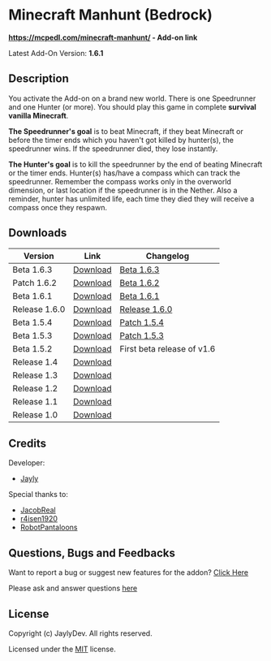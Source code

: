 # Minecraft Manhunt (Bedrock)
**https://mcpedl.com/minecraft-manhunt/ - Add-on link**

Latest Add-On Version: **1.6.1**

## Description
You activate the Add-on on a brand new world. There is one Speedrunner and one Hunter (or more). You should play this game in complete **survival vanilla Minecraft**. 

**The Speedrunner's goal** is to beat Minecraft, if they beat Minecraft or before the timer ends which you haven't got killed by hunter(s), the speedrunner wins. If the speedrunner died, they lose instantly.

**The Hunter's goal** is to kill the speedrunner by the end of beating Minecraft or the timer ends. Hunter(s) has/have a compass which can track the speedrunner. Remember the compass works only in the overworld dimension, or last location if the speedrunner is in the Nether. Also a reminder, hunter has unlimited life, each time they died they will receive a compass once they respawn.

## Downloads
Version | Link | Changelog
----|----|----|
Beta 1.6.3 | [Download](https://cdn.discordapp.com/attachments/571863283657867294/867357522393563146/manhunt-v1.6.3.mcaddon) | [Beta 1.6.3](https://github.com/JaylyDev/manhunt/blob/main/.github/Changelog/Beta%201.6.3.md)
Patch 1.6.2 | [Download](https://cdn.discordapp.com/attachments/571863283657867294/864080875637309440/manhunt-v1.6.2.mcaddon) | [Beta 1.6.2](https://github.com/JaylyDev/manhunt/blob/main/.github/Changelog/Beta%201.6.2.md)
Beta 1.6.1 | [Download](https://cdn.discordapp.com/attachments/571863283657867294/863670881233272842/manhunt-v1.6.1.mcaddon) | [Beta 1.6.1](https://github.com/JaylyDev/manhunt/blob/main/.github/Changelog/Beta%201.6.1.md)
Release 1.6.0 | [Download](https://up-to-down.net/329333/mcmh160) | [Release 1.6.0](https://github.com/JaylyDev/manhunt/blob/main/.github/Changelog/Release%201.6.0.md)
Beta 1.5.4 | [Download](https://cdn.discordapp.com/attachments/734424410668138576/853232013343457320/Beta_1.5.4.mcpack) | [Patch 1.5.4](https://github.com/JaylyDev/manhunt/blob/main/.github/Changelog/Patch%201.5.4.md)
Beta 1.5.3 | [Download](https://cdn.discordapp.com/attachments/734424410668138576/853014317656703036/manhunt-beta.mcpack)| [Patch 1.5.3](https://github.com/JaylyDev/manhunt/blob/main/.github/Changelog/Patch%201.5.3.md)
Beta 1.5.2 | [Download](https://cdn.discordapp.com/attachments/571487722934370314/850397646538932284/manhunt-beta.mcpack) | First beta release of v1.6
Release 1.4 | [Download](https://www.mediafire.com/folder/e9fnoqwu530kf/Manhunt+2.4+(2020-08-29))
Release 1.3 | [Download](https://www.mediafire.com/folder/rvelcp0kbo9g6/Manhunt+1.3.0+(2020-07-09))
Release 1.2 | [Download](https://www.mediafire.com/folder/1z3qxmkb2penr/Manhunt+1.2.0+(2020-07-03))
Release 1.1 | [Download](https://www.mediafire.com/folder/89p1l4m5xmto9/Manhunt+1.1.0+(2020-06-12))
Release 1.0 | [Download](https://www.mediafire.com/folder/sz51u52fblyyl/Manhunt+1.0.0+(2020-06-10))

## Credits
Developer: 
- [Jayly](https://mcpedl.com/user/itsdominicplays/)

Special thanks to:
- [JacobReal](https://mcpedl.com/user/dreamcraft-studios/)
- [r4isen1920](https://mcpedl.com/user/r4isen1920/)
- [RobotPantaloons](https://mcpedl.com/user/RobotPantaloons/)

## Questions, Bugs and Feedbacks
Want to report a bug or suggest new features for the addon? [Click Here](https://github.com/JaylyDev/manhunt/issues/new/choose)

Please ask and answer questions [here](https://discord.gg/Xn8TCJWA)

## License
Copyright (c) JaylyDev. All rights reserved.

Licensed under the [MIT](https://github.com/JaylyDev/manhunt/blob/main/LICENSE) license.
